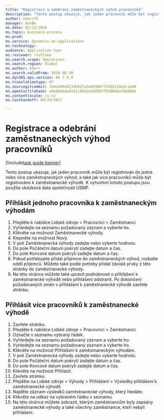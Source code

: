 ```yaml
--- 
title: "Registrace a odebrání zaměstnaneckých výhod pracovníků"
description: "Tento postup ukazuje, jak jeden pracovník může být registrován do jedné nebo více zaměstnaneckých výhod, a také jak více pracovníků může být registrováno k zaměstnanecké výhodě."
author: kherr75
manager: AnnBe
ms.date: 02/12/2016
ms.topic: business-process
ms.prod: 
ms.service: dynamics-ax-applications
ms.technology: 
audience: Application User
ms.reviewer: rschloma
ms.search.scope: Operations
ms.search.region: Global
ms.author: kherr
ms.search.validFrom: 2016-06-30
ms.dyn365.ops.version: AX 7.0.0
ms.translationtype: HT
ms.sourcegitcommit: 7e0a5d044133b917a3eb9386773205218e5c1b40
ms.openlocfilehash: a0edbe6de43a1c99e2e5d8507f9190e6a7b04b8e
ms.contentlocale: cs-cz
ms.lasthandoff: 09/29/2017

---
```

# <a name="enroll-and-remove-benefits-from-workers"></a>Registrace a odebrání zaměstnaneckých výhod pracovníků

[!include[task guide banner](../../includes/task-guide-banner.md)]

Tento postup ukazuje, jak jeden pracovník může být registrován do jedné nebo více zaměstnaneckých výhod, a také jak více pracovníků může být registrováno k zaměstnanecké výhodě. K vytvoření tohoto postupu jsou použita ukázková data společnosti USMF.


## <a name="enroll-a-single-worker-in-benefits"></a>Přihlásit jednoho pracovníka k zaměstnaneckým výhodám
1. Přejděte k nabídce Lidské zdroje > Pracovníci > Zaměstnanci.
2. Vyhledejte na seznamu požadovaný záznam a vyberte ho.
3. Klikněte na možnost Zaměstnanecké výhody.
4. Klepněte na možnost Nový.
5. V poli Zaměstnanecká výhody zadejte nebo vyberte hodnotu.
6. Do pole Počáteční datum pokrytí zadejte datum a čas.
7. Do pole Koncové datum pokrytí zadejte datum a čas.
8. Pokud potřebujete přidat příjemce do zaměstnaneckých výhod, rozbalte oddíl příjemců. Můžete také podle potřeby přidat závislé prvky z této stránky do zaměstnanecké výhody.
9. Na této stránce můžete také upravit podrobnosti o přihlášení k zaměstnanecké výhodě nebo přihlášení odstranit. Po dokončení požadovaných změn v přihlášení k zaměstnanecké výhodě zavřete stránku.

## <a name="enroll-multiple-workers-in-a-benefit"></a>Přihlásit více pracovníků k zaměstnanecké výhodě
1. Zavřete stránku.
2. Přejděte k nabídce Lidské zdroje > Pracovníci > Zaměstnanci.
3. Označte v seznamu vybraný řádek.
4. Vyhledejte na seznamu požadovaný záznam a vyberte ho.
5. Vyhledejte na seznamu požadovaný záznam a vyberte ho.
6. Klikněte na možnost Přihlášení k zaměstnaneckým výhodám.
7. V poli Zaměstnanecká výhody zadejte nebo vyberte hodnotu.
8. Do pole Počáteční datum pokrytí zadejte datum a čas.
9. Do pole Koncové datum pokrytí zadejte datum a čas.
10. Klikněte na možnost Přihlásit.
11. Zavřete stránku.
12. Přejděte na Lidské zdroje > Výhody > Přihlášení > Výsledky přihlášení k zaměstnanecké výhodě
13. Najděte záznam výsledků zaměstnanecké výhody, který hledáte.
14. Klikněte na odkaz na vybraném řádku v seznamu.
15. Na této stránce můžete zobrazit, kterým zaměstnancům byly zapsány zaměstnanecké výhody a také všechny zaměstnance, kteří nebyli přihlášeni.


